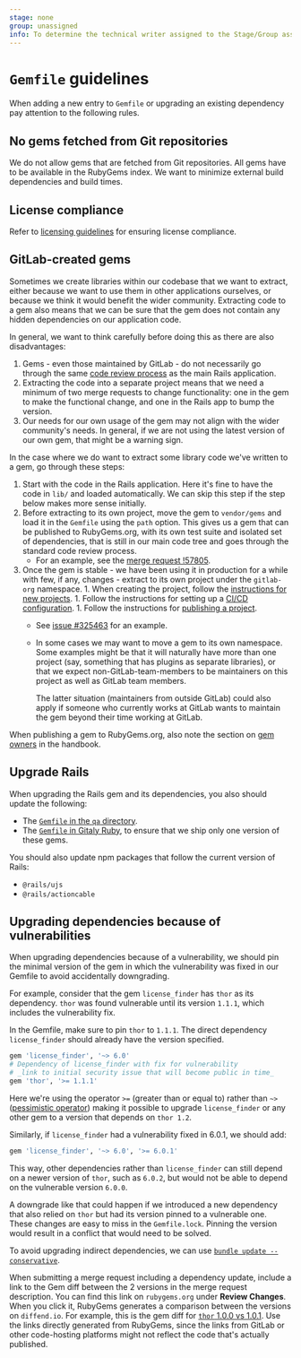 ```yaml
---
stage: none
group: unassigned
info: To determine the technical writer assigned to the Stage/Group associated with this page, see https://about.gitlab.com/handbook/engineering/ux/technical-writing/#assignments
---
```


# `Gemfile` guidelines

When adding a new entry to `Gemfile` or upgrading an existing dependency pay
attention to the following rules.

## No gems fetched from Git repositories

We do not allow gems that are fetched from Git repositories. All gems have
to be available in the RubyGems index. We want to minimize external build
dependencies and build times.

## License compliance

Refer to [licensing guidelines](licensing.md) for ensuring license compliance.

## GitLab-created gems

Sometimes we create libraries within our codebase that we want to
extract, either because we want to use them in other applications
ourselves, or because we think it would benefit the wider community.
Extracting code to a gem also means that we can be sure that the gem
does not contain any hidden dependencies on our application code.

In general, we want to think carefully before doing this as there are
also disadvantages:

1. Gems - even those maintained by GitLab - do not necessarily go
   through the same [code review process](code_review.md) as the main
   Rails application.
1. Extracting the code into a separate project means that we need a
   minimum of two merge requests to change functionality: one in the gem
   to make the functional change, and one in the Rails app to bump the
   version.
1. Our needs for our own usage of the gem may not align with the wider
   community's needs. In general, if we are not using the latest version
   of our own gem, that might be a warning sign.

In the case where we do want to extract some library code we've written
to a gem, go through these steps:

1. Start with the code in the Rails application. Here it's fine to have
   the code in `lib/` and loaded automatically. We can skip this step if
   the step below makes more sense initially.
1. Before extracting to its own project, move the gem to `vendor/gems` and
   load it in the `Gemfile` using the `path` option. This gives us a gem
   that can be published to RubyGems.org, with its own test suite and
   isolated set of dependencies, that is still in our main code tree and
   goes through the standard code review process.
   - For an example, see the [merge request !57805](https://gitlab.com/gitlab-org/gitlab/-/merge_requests/57805).
1. Once the gem is stable - we have been using it in production for a
   while with few, if any, changes - extract to its own project under
   the `gitlab-org` namespace.
       1. When creating the project, follow the [instructions for new projects](https://about.gitlab.com/handbook/engineering/#creating-a-new-project).
       1. Follow the instructions for setting up a [CI/CD configuration](https://about.gitlab.com/handbook/engineering/#cicd-configuration).
       1. Follow the instructions for [publishing a project](https://about.gitlab.com/handbook/engineering/#publishing-a-project).
   - See [issue
     #325463](https://gitlab.com/gitlab-org/gitlab/-/issues/325463)
     for an example.
   - In some cases we may want to move a gem to its own namespace. Some
     examples might be that it will naturally have more than one project
     (say, something that has plugins as separate libraries), or that we
     expect non-GitLab-team-members to be maintainers on this project as
     well as GitLab team members.

     The latter situation (maintainers from outside GitLab) could also
     apply if someone who currently works at GitLab wants to maintain
     the gem beyond their time working at GitLab.

When publishing a gem to RubyGems.org, also note the section on [gem
owners](https://about.gitlab.com/handbook/developer-onboarding/#ruby-gems)
in the handbook.

## Upgrade Rails

When upgrading the Rails gem and its dependencies, you also should update the following:

- The [`Gemfile` in the `qa` directory](https://gitlab.com/gitlab-org/gitlab/-/blob/master/qa/Gemfile).
- The [`Gemfile` in Gitaly Ruby](https://gitlab.com/gitlab-org/gitaly/-/blob/master/ruby/Gemfile),
  to ensure that we ship only one version of these gems.

You should also update npm packages that follow the current version of Rails:

- `@rails/ujs`
- `@rails/actioncable`

## Upgrading dependencies because of vulnerabilities

When upgrading dependencies because of a vulnerability, we
should pin the minimal version of the gem in which the vulnerability
was fixed in our Gemfile to avoid accidentally downgrading.

For example, consider that the gem `license_finder` has `thor` as its
dependency. `thor` was found vulnerable until its version `1.1.1`,
which includes the vulnerability fix.

In the Gemfile, make sure to pin `thor` to `1.1.1`. The direct
dependency `license_finder` should already have the version specified.

```ruby
gem 'license_finder', '~> 6.0'
# Dependency of license_finder with fix for vulnerability
# _link to initial security issue that will become public in time_
gem 'thor', '>= 1.1.1'
```

Here we're using the operator `>=` (greater than or equal to) rather
than `~>` ([pessimistic
operator](https://thoughtbot.com/blog/rubys-pessimistic-operator))
making it possible to upgrade `license_finder` or any other gem to a
version that depends on `thor 1.2`.

Similarly, if `license_finder` had a vulnerability fixed in 6.0.1, we
should add:

```ruby
gem 'license_finder', '~> 6.0', '>= 6.0.1'
```

This way, other dependencies rather than `license_finder` can
still depend on a newer version of `thor`, such as `6.0.2`, but would
not be able to depend on the vulnerable version `6.0.0`.

A downgrade like that could happen if we introduced a new dependency
that also relied on `thor` but had its version pinned to a vulnerable
one. These changes are easy to miss in the `Gemfile.lock`. Pinning the
version would result in a conflict that would need to be solved.

To avoid upgrading indirect dependencies, we can use [`bundle update
--conservative`](https://bundler.io/man/bundle-update.1.html#OPTIONS).

When submitting a merge request including a dependency update,
include a link to the Gem diff between the 2 versions in the merge request
description. You can find this link on `rubygems.org` under
**Review Changes**. When you click it, RubyGems generates a comparison
between the versions on `diffend.io`. For example, this is the gem
diff for [`thor` 1.0.0 vs
1.0.1](https://my.diffend.io/gems/thor/1.0.0/1.0.1). Use the
links directly generated from RubyGems, since the links from GitLab or other code-hosting
platforms might not reflect the code that's actually published.
